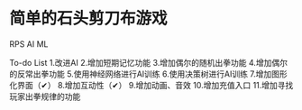 # 简单的石头剪刀布游戏
RPS AI ML

To-do List
1.改进AI
2.增加短期记忆功能
3.增加偶尔的随机出拳功能
4.增加偶尔的反常出拳功能
5.使用神经网络进行AI训练
6.使用决策树进行AI训练
7.增加图形化界面（✔）
8.增加互动性（✔）
9.增加动画、音效
10.增加充值入口
11.增加寻找玩家出拳规律的功能
